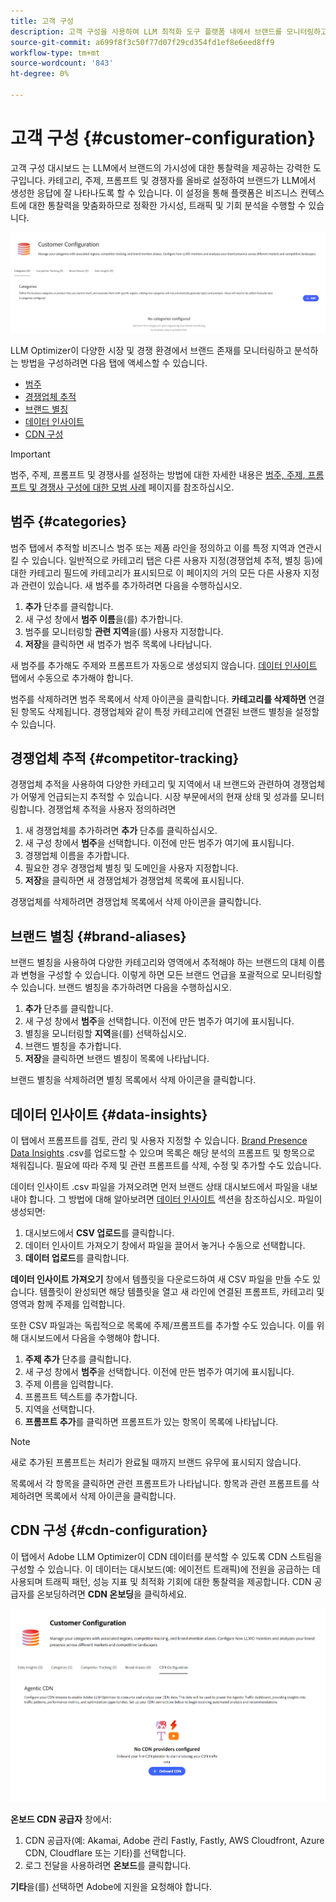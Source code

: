```yaml
---
title: 고객 구성
description: 고객 구성을 사용하여 LLM 최적화 도구 플랫폼 내에서 브랜드를 모니터링하고 분석하는 방법을 정의합니다.
source-git-commit: a699f8f3c50f77d07f29cd354fd1ef8e6eed8ff9
workflow-type: tm+mt
source-wordcount: '843'
ht-degree: 0%

---
```



# 고객 구성 {#customer-configuration}

고객 구성 대시보드 는 LLM에서 브랜드의 가시성에 대한 통찰력을 제공하는 강력한 도구입니다. 카테고리, 주제, 프롬프트 및 경쟁자를 올바로 설정하여 브랜드가 LLM에서 생성한 응답에 잘 나타나도록 할 수 있습니다. 이 설정을 통해 플랫폼은 비즈니스 컨텍스트에 대한 통찰력을 맞춤화하므로 정확한 가시성, 트래픽 및 기회 분석을 수행할 수 있습니다.

![고객 구성 대시보드](/help/dashboards/assets/customer-config.png)

LLM Optimizer이 다양한 시장 및 경쟁 환경에서 브랜드 존재를 모니터링하고 분석하는 방법을 구성하려면 다음 탭에 액세스할 수 있습니다.

* [범주](#categories)
* [경쟁업체 추적](#competitor-tracking)
* [브랜드 별칭](#brand-aliases)
* [데이터 인사이트](#data-insights)
* [CDN 구성](#agentic-cdn)

>[!IMPORTANT]
>
> 범주, 주제, 프롬프트 및 경쟁사를 설정하는 방법에 대한 자세한 내용은 [범주, 주제, 프롬프트 및 경쟁사 구성에 대한 모범 사례](/help/overview/best-practices-topics-prompts.md) 페이지를 참조하십시오.

## 범주 {#categories}

범주 탭에서 추적할 비즈니스 범주 또는 제품 라인을 정의하고 이를 특정 지역과 연관시킬 수 있습니다. 일반적으로 카테고리 탭은 다른 사용자 지정(경쟁업체 추적, 별칭 등)에 대한 카테고리 필드에 카테고리가 표시되므로 이 페이지의 거의 모든 다른 사용자 지정과 관련이 있습니다. 새 범주를 추가하려면 다음을 수행하십시오.

1. **추가** 단추를 클릭합니다.
2. 새 구성 창에서 **범주 이름**&#x200B;을(를) 추가합니다.
3. 범주를 모니터링할 **관련 지역**&#x200B;을(를) 사용자 지정합니다.
4. **저장**&#x200B;을 클릭하면 새 범주가 범주 목록에 나타납니다.

새 범주를 추가해도 주제와 프롬프트가 자동으로 생성되지 않습니다. [데이터 인사이트](#data-insights) 탭에서 수동으로 추가해야 합니다.

범주를 삭제하려면 범주 목록에서 삭제 아이콘을 클릭합니다. **카테고리를 삭제하면** 연결된 항목도 삭제됩니다. 경쟁업체와 같이 특정 카테고리에 연결된 브랜드 별칭을 설정할 수 있습니다.

## 경쟁업체 추적 {#competitor-tracking}

경쟁업체 추적을 사용하여 다양한 카테고리 및 지역에서 내 브랜드와 관련하여 경쟁업체가 어떻게 언급되는지 추적할 수 있습니다. 시장 부문에서의 현재 상태 및 성과를 모니터링합니다. 경쟁업체 추적을 사용자 정의하려면

1. 새 경쟁업체를 추가하려면 **추가** 단추를 클릭하십시오.
2. 새 구성 창에서 **범주**&#x200B;을 선택합니다. 이전에 만든 범주가 여기에 표시됩니다.
3. 경쟁업체 이름을 추가합니다.
4. 필요한 경우 경쟁업체 별칭 및 도메인을 사용자 지정합니다.
5. **저장**&#x200B;을 클릭하면 새 경쟁업체가 경쟁업체 목록에 표시됩니다.

경쟁업체를 삭제하려면 경쟁업체 목록에서 삭제 아이콘을 클릭합니다.

## 브랜드 별칭 {#brand-aliases}

브랜드 별칭을 사용하여 다양한 카테고리와 영역에서 추적해야 하는 브랜드의 대체 이름과 변형을 구성할 수 있습니다. 이렇게 하면 모든 브랜드 언급을 포괄적으로 모니터링할 수 있습니다. 브랜드 별칭을 추가하려면 다음을 수행하십시오.

1. **추가** 단추를 클릭합니다.
2. 새 구성 창에서 **범주**&#x200B;을 선택합니다. 이전에 만든 범주가 여기에 표시됩니다.
3. 별칭을 모니터링할 **지역**&#x200B;을(를) 선택하십시오.
4. 브랜드 별칭을 추가합니다.
5. **저장**&#x200B;을 클릭하면 브랜드 별칭이 목록에 나타납니다.

브랜드 별칭을 삭제하려면 별칭 목록에서 삭제 아이콘을 클릭합니다.

## 데이터 인사이트 {#data-insights}

이 탭에서 프롬프트를 검토, 관리 및 사용자 지정할 수 있습니다. [Brand Presence Data Insights](/help/dashboards/brand-presence.md#data-insights) .csv를 업로드할 수 있으며 목록은 해당 분석의 프롬프트 및 항목으로 채워집니다. 필요에 따라 주제 및 관련 프롬프트를 삭제, 수정 및 추가할 수도 있습니다.

데이터 인사이트 .csv 파일을 가져오려면 먼저 브랜드 상태 대시보드에서 파일을 내보내야 합니다. 그 방법에 대해 알아보려면 [데이터 인사이트](/help/dashboards/brand-presence.md#data-insights) 섹션을 참조하십시오. 파일이 생성되면:

1. 대시보드에서 **CSV 업로드**&#x200B;를 클릭합니다.
2. 데이터 인사이트 가져오기 창에서 파일을 끌어서 놓거나 수동으로 선택합니다.
3. **데이터 업로드**&#x200B;를 클릭합니다.

**데이터 인사이트 가져오기** 창에서 템플릿을 다운로드하여 새 CSV 파일을 만들 수도 있습니다. 템플릿이 완성되면 해당 템플릿을 열고 새 라인에 연결된 프롬프트, 카테고리 및 영역과 함께 주제를 입력합니다.

또한 CSV 파일과는 독립적으로 목록에 주제/프롬프트를 추가할 수도 있습니다. 이를 위해 대시보드에서 다음을 수행해야 합니다.

1. **주제 추가** 단추를 클릭합니다.
2. 새 구성 창에서 **범주**&#x200B;을 선택합니다. 이전에 만든 범주가 여기에 표시됩니다.
3. 주제 이름을 입력합니다.
4. 프롬프트 텍스트를 추가합니다.
5. 지역을 선택합니다.
6. **프롬프트 추가**&#x200B;를 클릭하면 프롬프트가 있는 항목이 목록에 나타납니다.

>[!NOTE]
>새로 추가된 프롬프트는 처리가 완료될 때까지 브랜드 유무에 표시되지 않습니다.

목록에서 각 항목을 클릭하면 관련 프롬프트가 나타납니다. 항목과 관련 프롬프트를 삭제하려면 목록에서 삭제 아이콘을 클릭합니다.

## CDN 구성 {#cdn-configuration}

이 탭에서 Adobe LLM Optimizer이 CDN 데이터를 분석할 수 있도록 CDN 스트림을 구성할 수 있습니다. 이 데이터는 대시보드(예: 에이전트 트래픽)에 전원을 공급하는 데 사용되며 트래픽 패턴, 성능 지표 및 최적화 기회에 대한 통찰력을 제공합니다. CDN 공급자를 온보딩하려면 **CDN 온보딩**&#x200B;을 클릭하세요.

![고객 구성 CDN](/help/overview/assets/cc-cdn.png)

**온보드 CDN 공급자** 창에서:

1. CDN 공급자(예: Akamai, Adobe 관리 Fastly, Fastly, AWS Cloudfront, Azure CDN, Cloudflare 또는 기타)를 선택합니다.
2. 로그 전달을 사용하려면 **온보드**&#x200B;를 클릭합니다.

**기타**&#x200B;을(를) 선택하면 Adobe에 지원을 요청해야 합니다.

